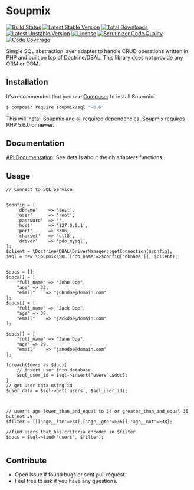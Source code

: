 # Soupmix


[![Build Status](https://travis-ci.org/soupmix/sql.svg?branch=master)](https://travis-ci.org/soupmix/sql) [![Latest Stable Version](https://poser.pugx.org/soupmix/sql/v/stable)](https://packagist.org/packages/soupmix/sql) [![Total Downloads](https://poser.pugx.org/soupmix/sql/downloads)](https://packagist.org/packages/soupmix/sql) [![Latest Unstable Version](https://poser.pugx.org/soupmix/sql/v/unstable)](https://packagist.org/packages/soupmix/sql) [![License](https://poser.pugx.org/soupmix/sql/license)](https://packagist.org/packages/soupmix/sql)
[![Scrutinizer Code Quality](https://scrutinizer-ci.com/g/soupmix/sql/badges/quality-score.png?b=master)](https://scrutinizer-ci.com/g/soupmix/sql/) [![Code Coverage](https://scrutinizer-ci.com/g/soupmix/sql/badges/coverage.png?b=master)](https://scrutinizer-ci.com/g/soupmix/sql/?branch=master)

Simple SQL abstraction layer adapter to handle CRUD operations written in PHP and built on top of Doctrine/DBAL. This library does not provide any ORM or ODM. 


## Installation

It's recommended that you use [Composer](https://getcomposer.org/) to install Soupmix.

```bash
$ composer require soupmix/sql "~0.6"
```

This will install Soupmix and all required dependencies. Soupmix requires PHP 5.6.0 or newer.

## Documentation

[API Documentation](https://github.com/soupmix/base/blob/master/docs/API_Documentation.md): See details about the db adapters functions:

## Usage
```
// Connect to SQL Service


$config = [
    'dbname'    => 'test',
    'user'      => 'root',
    'password'  => '',
    'host'      => '127.0.0.1',
    'port'      => 3306,
    'charset'   => 'utf8',
    'driver'    => 'pdo_mysql',
];
$client = \Doctrine\DBAL\DriverManager::getConnection($config);
$sql = new \Soupmix\SQL(['db_name'=>$config['dbname']], $client);


$docs = [];
$docs[] = [
    "full_name" => "John Doe",
    "age" => 33,
    "email"    => "johndoe@domain.com"      
];
$docs[] = [
    "full_name" => "Jack Doe",
    "age" => 38,
    "email"    => "jackdoe@domain.com"
];

$docs[] = [
    "full_name" => "Jane Doe",
    "age" => 29,
    "email"    => "janedoe@domain.com"
];

foreach($docs as $doc){
    // insert user into database
    $sql_user_id = $sql->insert("users",$doc);
}
// get user data using id
$user_data = $sql->get('users', $sql_user_id);



// user's age lower_than_and_equal to 34 or greater_than_and_equal 36 but not 38
$filter = [[['age__lte'=>34],['age__gte'=>36]],"age__not"=>38];

//find users that has criteria encoded in $filter
$docs = $sql->find("users", $filter);


```



## Contribute
* Open issue if found bugs or sent pull request.
* Feel free to ask if you have any questions.
